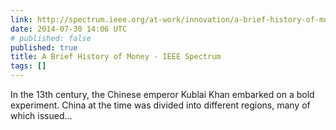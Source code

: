 ```yaml
---
link: http://spectrum.ieee.org/at-work/innovation/a-brief-history-of-money/0
date: 2014-07-30 14:06 UTC
# published: false
published: true
title: A Brief History of Money - IEEE Spectrum
tags: []
---
```


In the 13th century, the Chinese emperor Kublai Khan embarked on a bold experiment. China at the time was divided into different regions, many of which issued…
